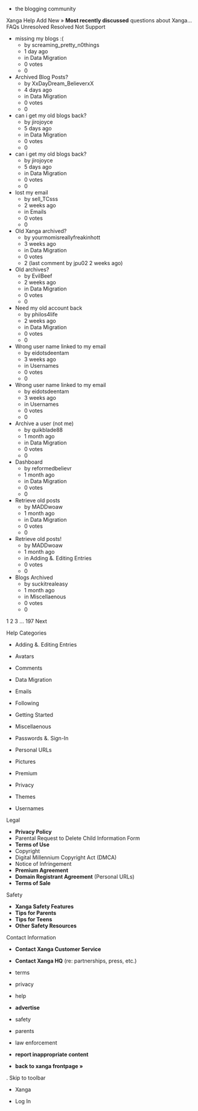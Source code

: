*   the blogging community

Xanga Help Add New » **Most recently discussed** questions about Xanga… FAQs Unresolved Resolved Not Support

*   missing my blogs :(
    *   by screaming\_pretty\_n0things
    *   1 day ago
    *   in Data Migration
    *   0 votes
    *   0
*   Archived Blog Posts?
    *   by XxDayDream\_BelieverxX
    *   4 days ago
    *   in Data Migration
    *   0 votes
    *   0
*   can i get my old blogs back?
    *   by jirojoyce
    *   5 days ago
    *   in Data Migration
    *   0 votes
    *   0
*   can i get my old blogs back?
    *   by jirojoyce
    *   5 days ago
    *   in Data Migration
    *   0 votes
    *   0
*   lost my email
    *   by sell\_TCsss
    *   2 weeks ago
    *   in Emails
    *   0 votes
    *   0
*   Old Xanga archived?
    *   by yourmomisreallyfreakinhott
    *   3 weeks ago
    *   in Data Migration
    *   0 votes
    *   2 (last comment by jpu02 2 weeks ago)
*   Old archives?
    *   by EvilBeef
    *   2 weeks ago
    *   in Data Migration
    *   0 votes
    *   0
*   Need my old account back
    *   by philos4life
    *   2 weeks ago
    *   in Data Migration
    *   0 votes
    *   0
*   Wrong user name linked to my email
    *   by eidotsdeentam
    *   3 weeks ago
    *   in Usernames
    *   0 votes
    *   0
*   Wrong user name linked to my email
    *   by eidotsdeentam
    *   3 weeks ago
    *   in Usernames
    *   0 votes
    *   0
*   Archive a user (not me)
    *   by quikblade88
    *   1 month ago
    *   in Data Migration
    *   0 votes
    *   0
*   Dashboard
    *   by reformedbelievr
    *   1 month ago
    *   in Data Migration
    *   0 votes
    *   0
*   Retrieve old posts
    *   by MADDwoaw
    *   1 month ago
    *   in Data Migration
    *   0 votes
    *   0
*   Retrieve old posts!
    *   by MADDwoaw
    *   1 month ago
    *   in Adding &. Editing Entries
    *   0 votes
    *   0
*   Blogs Archived
    *   by suckitrealeasy
    *   1 month ago
    *   in Miscellaenous
    *   0 votes
    *   0

1 2 3 ... 197 Next

Help Categories

*   Adding &. Editing Entries
*   Avatars
*   Comments
*   Data Migration
*   Emails
*   Following
*   Getting Started
*   Miscellaenous

*   Passwords &. Sign-In
*   Personal URLs
*   Pictures
*   Premium
*   Privacy
*   Themes
*   Usernames

Legal

*   **Privacy Policy**
*   Parental Request to Delete Child Information Form
*   **Terms of Use**
*   Copyright
*   Digital Millennium Copyright Act (DMCA)
*   Notice of Infringement
*   **Premium Agreement**
*   **Domain Registrant Agreement** (Personal URLs)
*   **Terms of Sale**

Safety

*   **Xanga Safety Features**
*   **Tips for Parents**
*   **Tips for Teens**
*   **Other Safety Resources**

Contact Information

*   **Contact Xanga Customer Service**
*   **Contact Xanga HQ** (re: partnerships, press, etc.)

*   terms
*   privacy
*   help
*   **advertise**

*   safety
*   parents
*   law enforcement
*   **report inappropriate content**

*   **back to xanga frontpage »**

<img src="http://pixel.quantserve.com/pixel/p-87h-iNOVooym2.gif" style="display: none" height="1" width="1" alt="Quantcast"/>. Skip to toolbar

*   Xanga

*   Log In
